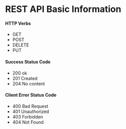 # REST API Basic Information

#### HTTP Verbs
- GET
- POST
- DELETE
- PUT

#### Success Status Code
- 200 ok
- 201 Created
- 204 No content

#### Client Error Status Code
- 400 Bad Request
- 401 Unauthorized
- 403 Forbidden
- 404 Not Found
